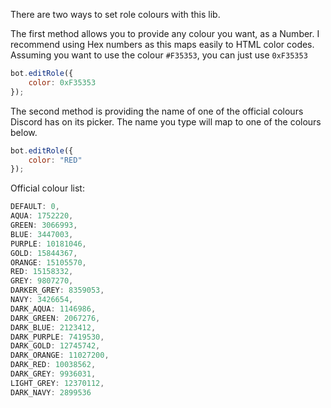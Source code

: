 There are two ways to set role colours with this lib.

The first method allows you to provide any colour you want, as a Number. I recommend using Hex numbers as this maps easily to HTML color codes. Assuming you want to use the colour `#F35353`, you can just use `0xF35353`

```js
bot.editRole({
	color: 0xF35353
});
```

The second method is providing the name of one of the official colours Discord has on its picker. The name you type will map to one of the colours below.
```javascript
bot.editRole({
	color: "RED"
});
```

Official colour list:
```javascript
DEFAULT: 0,
AQUA: 1752220,
GREEN: 3066993,
BLUE: 3447003,
PURPLE: 10181046,
GOLD: 15844367,
ORANGE: 15105570,
RED: 15158332,
GREY: 9807270,
DARKER_GREY: 8359053,
NAVY: 3426654,
DARK_AQUA: 1146986,
DARK_GREEN: 2067276,
DARK_BLUE: 2123412,
DARK_PURPLE: 7419530,
DARK_GOLD: 12745742,
DARK_ORANGE: 11027200,
DARK_RED: 10038562,
DARK_GREY: 9936031,
LIGHT_GREY: 12370112,
DARK_NAVY: 2899536
```

